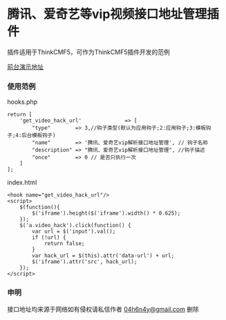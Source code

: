 腾讯、爱奇艺等vip视频接口地址管理插件
===============


插件适用于ThinkCMF5，可作为ThinkCMF5插件开发的范例


[前台演示地址](http://a1k4id.cn/portal/video_hack/index.html)


### 使用范例
hooks.php
```
return [
    'get_video_hack_url'              => [
        "type"        => 3,//钩子类型(默认为应用钩子;2:应用钩子;3:模板钩子;4:后台模板钩子)
        "name"        => '腾讯、爱奇艺vip解析接口地址管理', // 钩子名称
        "description" => "腾讯、爱奇艺vip解析接口地址管理", //钩子描述
        "once"        => 0 // 是否只执行一次
    ]
];
```
index.html
```
<hook name="get_video_hack_url"/>
<script>
    $(function(){
        $('iframe').height($('iframe').width() * 0.625);
    });
    $('a.video_hack').click(function() {
        var url = $('input').val();
        if (!url) {
            return false;
        }
        var hack_url = $(this).attr('data-url') + url;
        $('iframe').attr('src', hack_url);
    });   
</script>
```


### 申明
接口地址均来源于网络如有侵权请私信作者 04h6n4y@gmail.com 删除